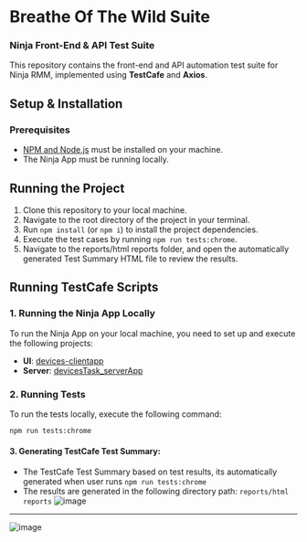 # Breathe Of The Wild Suite
### Ninja Front-End & API Test Suite

This repository contains the front-end and API automation test suite for Ninja RMM, implemented using **TestCafe** and **Axios**.

## Setup & Installation

### Prerequisites

- [NPM and Node.js](https://nodejs.org/en/download/) must be installed on your machine.
- The Ninja App must be running locally.

## Running the Project

1. Clone this repository to your local machine.
2. Navigate to the root directory of the project in your terminal.
3. Run `npm install` (or `npm i`) to install the project dependencies.
4. Execute the test cases by running `npm run tests:chrome`.
5. Navigate to the reports/html reports folder, and open the automatically generated Test Summary HTML file to review the results.

## Running TestCafe Scripts

### 1. Running the Ninja App Locally

To run the Ninja App on your local machine, you need to set up and execute the following projects:

- **UI**: [devices-clientapp](https://github.com/Yastrenky/devices-clientapp)  
- **Server**: [devicesTask_serverApp](https://github.com/NinjaRMM/devicesTask_serverApp)

### 2. Running Tests

To run the tests locally, execute the following command:  
```bash
npm run tests:chrome
  ```
#### 3. Generating TestCafe Test Summary:
- The TestCafe Test Summary based on test results, its automatically generated when user runs `npm run tests:chrome`
- The results are generated in the following directory path: `reports/html reports`
![image](https://github.com/user-attachments/assets/f5974d9d-5818-4080-9c10-240b1e76168a)

---
![image](https://github.com/user-attachments/assets/3d9414c1-f7a3-4caf-98d7-1a7ee6c49012)
